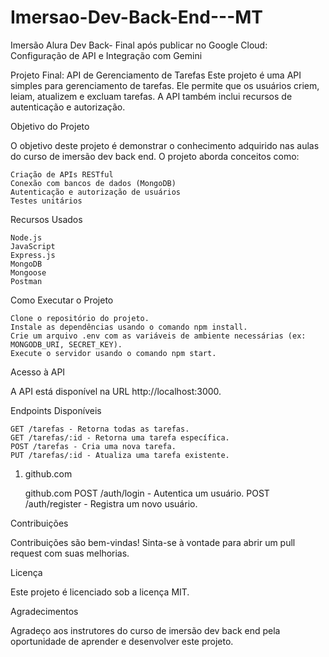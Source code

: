 # Imersao-Dev-Back-End---MT
 Imersão Alura Dev Back- Final após publicar no  Google Cloud: Configuração de API e Integração com Gemini

Projeto Final: API de Gerenciamento de Tarefas
Este projeto é uma API simples para gerenciamento de tarefas. Ele permite que os usuários criem, leiam, atualizem e excluam tarefas. A API também inclui recursos de autenticação e autorização.

Objetivo do Projeto

O objetivo deste projeto é demonstrar o conhecimento adquirido nas aulas do curso de imersão dev back end. O projeto aborda conceitos como:

    Criação de APIs RESTful
    Conexão com bancos de dados (MongoDB)
    Autenticação e autorização de usuários
    Testes unitários

Recursos Usados

    Node.js
    JavaScript
    Express.js
    MongoDB
    Mongoose
    Postman
    


Como Executar o Projeto

    Clone o repositório do projeto.
    Instale as dependências usando o comando npm install.
    Crie um arquivo .env com as variáveis de ambiente necessárias (ex: MONGODB_URI, SECRET_KEY).
    Execute o servidor usando o comando npm start.

Acesso à API

A API está disponível na URL http://localhost:3000.

Endpoints Disponíveis

    GET /tarefas - Retorna todas as tarefas.
    GET /tarefas/:id - Retorna uma tarefa específica.
    POST /tarefas - Cria uma nova tarefa.
    PUT /tarefas/:id - Atualiza uma tarefa existente.

1. github.com

    github.com
    POST /auth/login - Autentica um usuário.
    POST /auth/register - Registra um novo usuário.

Contribuições

Contribuições são bem-vindas! Sinta-se à vontade para abrir um pull request com suas melhorias.

Licença

Este projeto é licenciado sob a licença MIT.

Agradecimentos

Agradeço aos instrutores do curso de imersão dev back end pela oportunidade de aprender e desenvolver este projeto.
